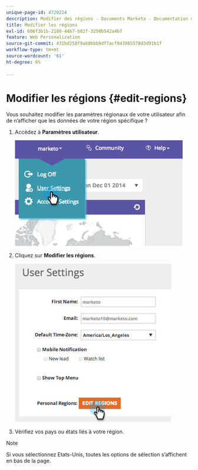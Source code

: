 ```yaml
---
unique-page-id: 4720224
description: Modifier des régions - Documents Marketo - Documentation du produit
title: Modifier les régions
exl-id: 606f3b1b-2180-44b7-b02f-3250b542a4b7
feature: Web Personalization
source-git-commit: 431bd258f9a68bbb9df7acf043085578d3d91b1f
workflow-type: tm+mt
source-wordcount: '61'
ht-degree: 6%

---
```


# Modifier les régions {#edit-regions}

Vous souhaitez modifier les paramètres régionaux de votre utilisateur afin de n’afficher que les données de votre région spécifique ?

1. Accédez à **Paramètres utilisateur**.

   ![](assets/image2014-12-1-23-3a8-3a40.png)

1. Cliquez sur **Modifier les régions**.

   ![](assets/image2014-12-3-18-3a55-3a25.png)

1. Vérifiez vos pays ou états liés à votre région.

>[!NOTE]
>
>Si vous sélectionnez Etats-Unis, toutes les options de sélection s’affichent en bas de la page.
